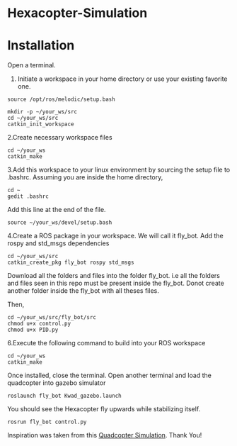 
# Hexacopter-Simulation
# Installation #


Open a terminal.
1. Initiate a workspace in your home directory or use your existing favorite one.
```
source /opt/ros/melodic/setup.bash 

mkdir -p ~/your_ws/src
cd ~/your_ws/src
catkin_init_workspace
```

2.Create necessary workspace files
```
cd ~/your_ws
catkin_make
```

3.Add this workspace to your linux environment by sourcing the setup file to .bashrc. Assuming you are inside the home directory, 
```
cd ~
gedit .bashrc
```
Add this line at the end of the file.
```
source ~/your_ws/devel/setup.bash
```

4.Create a ROS package in your workspace. We will call it fly_bot. Add the rospy and std_msgs dependencies
```
cd ~/your_ws/src
catkin_create_pkg fly_bot rospy std_msgs
```

Download all the folders and files into the folder fly_bot. i.e all the folders and files seen in this repo must be present inside the fly_bot. Donot create another folder inside the fly_bot with all theses files.

Then,
```
cd ~/your_ws/src/fly_bot/src
chmod u+x control.py
chmod u+x PID.py
```

6.Execute the following command to build into your ROS workspace
```
cd ~/your_ws
catkin_make
```

Once installed, close the terminal. Open another terminal and load the quadcopter into gazebo simulator
```
roslaunch fly_bot Kwad_gazebo.launch
```

You should see the Hexacopter fly upwards while stabilizing itself.

```
rosrun fly_bot control.py
```

Inspiration was taken from this [Quadcopter Simulation](https://github.com/NishanthARao/ROS-Quadcopter-Simulation). Thank You!


